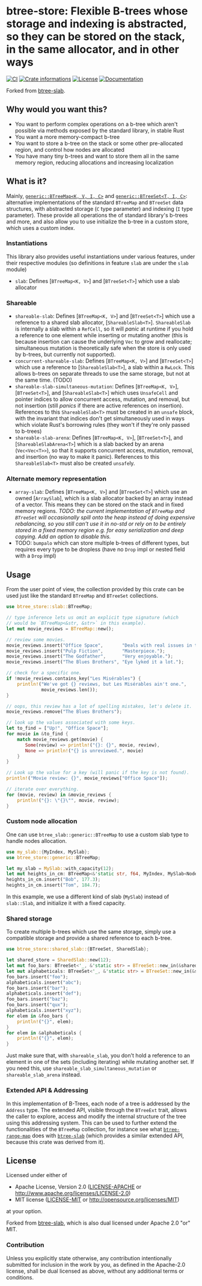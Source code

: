# btree-store: Flexible B-trees whose storage and indexing is abstracted, so they can be stored on the stack, in the same allocator, and in other ways

[![CI](https://github.com/Jakobeha/btree-store/workflows/CI/badge.svg)](https://github.com/Jakobeha/btree-store/actions)
[![Crate informations](https://img.shields.io/crates/v/btree-store.svg?style=flat-square)](https://crates.io/crates/btree-store)
[![License](https://img.shields.io/crates/l/btree-store.svg?style=flat-square)](https://github.com/Jakobeha/btree-store#license)
[![Documentation](https://img.shields.io/badge/docs-latest-blue.svg?style=flat-square)](https://docs.rs/btree-store)

Forked from [btree-slab](https://github.com/timothee-haudebourg/btree-slab).

## Why would you want this?

- You want to perform complex operations on a b-tree which aren't possible via methods exposed by the standard library, in stable Rust
- You want a more memory-compact b-tree
- You want to store a b-tree on the stack or some other pre-allocated region, and control how nodes are allocated
- You have many tiny b-trees and want to store them all in the same memory region, reducing allocations and increasing localization

## What is it?

Mainly, [`generic::BTreeMap<K, V, I, C>`](https://docs.rs/btree-store/latest/btree-store/generic/struct.BTreeMap.html) and [`generic::BTreeSet<T, I, C>`](https://docs.rs/btree-store/latest/btree-store/generic/struct.BTreeSet.html): alternative implementations of the standard `BTreeMap` and `BTreeSet` data structures, with abstracted storage (`C` type parameter) and indexing (`I` type parameter). These provide all operations the of standard library's b-trees and more, and also allow you to use initialize the b-tree in a custom store, which uses a custom index.

### Instantiations

This library also provides useful instantiations under various features, under their respective modules (so definitions in feature `slab` are under the `slab` module)

- `slab`: Defines [`BTreeMap<K, V>`] and [`BTreeSet<T>`] which use a slab allocator

### Shareable

- `shareable-slab`: Defines [`BTreeMap<K, V>`] and [`BTreeSet<T>`] which use a reference to a shared slab allocator, [`ShareableSlab<T>`]. `ShareableSlab` is internally a slab within a `RefCell`, so it will *panic* at runtime if you hold a reference to one element while inserting or mutating another (this is because insertion can cause the underlying `Vec` to grow and reallocate; simultaneous mutation is theoretically safe when the store is only used by b-trees, but currently not supported).
- `concurrent-shareable-slab`: Defines [`BTreeMap<K, V>`] and [`BTreeSet<T>`] which use a reference to [`ShareableSlab<T>`], a slab within a `RwLock`. This allows b-trees on separate threads to use the same storage, but not at the same time. (TODO)
- `shareable-slab-simultaneous-mutation`: Defines [`BTreeMap<K, V>`], [`BTreeSet<T>`], and [`ShareableSlab<T>`] which uses `UnsafeCell` and pointer indices to allow concurrent access, mutation, and removal, but not insertion (still *panics* if there are active references on insertion). References to this `ShareableSlab<T>` must be created in an `unsafe` block, with the invariant that indices don't get simultaneously used in ways which violate Rust's borrowing rules (they won't if they're only passed to b-trees)
- `shareable-slab-arena`: Defines [`BTreeMap<K, V>`], [`BTreeSet<T>`], and [`ShareableSlabArena<T>`] which is a slab backed by an arena (`Vec<Vec<T>>`), so that it supports concurrent access, mutation, removal, and insertion (no way to make it panic). References to this `ShareableSlab<T>` must also be created `unsafe`ly.

### Alternate memory representation

- `array-slab`: Defines [`BTreeMap<K, V>`] and [`BTreeSet<T>`] which use an owned [`ArraySlab`], which is a slab allocator backed by an array instead of a vector. This means they can be stored on the stack and in fixed memory regions. *TODO: the current implementation of `BTreeMap` and `BTreeSet` will occasionally spill onto the heap instead of doing expensive rebalancing, so you still can't use it in no-std or rely on to be entirely stored in a fixed memory region e.g. for easy serialization and deep copying. Add an option to disable this.*
- TODO: `bumpalo` which can store multiple b-trees of different types, but requires every type to be dropless (have no `Drop` impl or nested field with a `Drop` impl)

## Usage

From the user point of view, the collection provided by this crate can be used just like the standard `BTreeMap` and `BTreeSet` collections.

```rust
use btree_store::slab::BTreeMap;

// type inference lets us omit an explicit type signature (which
// would be `BTreeMap<&str, &str>` in this example).
let mut movie_reviews = BTreeMap::new();

// review some movies.
movie_reviews.insert("Office Space",       "Deals with real issues in the workplace.");
movie_reviews.insert("Pulp Fiction",       "Masterpiece.");
movie_reviews.insert("The Godfather",      "Very enjoyable.");
movie_reviews.insert("The Blues Brothers", "Eye lyked it a lot.");

// check for a specific one.
if !movie_reviews.contains_key("Les Misérables") {
    println!("We've got {} reviews, but Les Misérables ain't one.",
             movie_reviews.len());
}

// oops, this review has a lot of spelling mistakes, let's delete it.
movie_reviews.remove("The Blues Brothers");

// look up the values associated with some keys.
let to_find = ["Up!", "Office Space"];
for movie in &to_find {
    match movie_reviews.get(movie) {
       Some(review) => println!("{}: {}", movie, review),
       None => println!("{} is unreviewed.", movie)
    }
}

// Look up the value for a key (will panic if the key is not found).
println!("Movie review: {}", movie_reviews["Office Space"]);

// iterate over everything.
for (movie, review) in &movie_reviews {
    println!("{}: \"{}\"", movie, review);
}
```

### Custom node allocation

One can use `btree_slab::generic::BTreeMap` to use a custom slab type to handle nodes allocation.

```rust
use my_slab::{MyIndex, MySlab};
use btree_store::generic::BTreeMap;

let my_slab = MySlab::with_capacity(12);
let mut heights_in_cm: BTreeMap<&'static str, f64, MyIndex, MySlab<Node<&'static str, f64>>> = BTreeMap::new_in(my_slab);
heights_in_cm.insert("Bob", 177.3);
heights_in_cm.insert("Tom", 184.7);
```

In this example, we use a different kind of slab (`MySlab`) instead of `slab::Slab`, and initialize it with a fixed capacity.

### Shared storage

To create multiple b-trees which use the same storage, simply use a compatible storage and provide a shared reference to each b-tree.

```rust
use btree_store::shared_slab::{BTreeSet, SharedSlab};

let shared_store = SharedSlab::new(12);
let mut foo_bars: BTreeSet<'_, &'static str> = BTreeSet::new_in(&shared_store);
let mut alphabeticals: BTreeSet<'_, &'static str> = BTreeSet::new_in(&shared_store);
foo_bars.insert("foo");
alphabeticals.insert("abc");
foo_bars.insert("bar");
alphabeticals.insert("def");
foo_bars.insert("baz");
foo_bars.insert("qux");
alphabeticals.insert("xyz");
for elem in &foo_bars {
    println!("{}", elem);
}
for elem in &alphabeticals {
    println!("{}", elem);
}
```

Just make sure that, with `shareable_slab`, you don't hold a reference to an element in one of the sets (including iterating) while mutating another set. If you need this, use `shareable_slab_simultaneous_mutation` or `shareable_slab_arena` instead.

### Extended API & Addressing

In this implementation of B-Trees, each node of a tree is addressed by the `Address` type. The extended API, visible through the `BTreeExt` trait, allows the caller to explore, access and modify the internal structure of the tree using this addressing system. This can be used to further extend the functionalities of the `BTreeMap` collection, for instance see what [`btree-range-map`](https://crates.io/crates/btree-range-map) does with [`btree-slab`](https://crates.io/crates/btree-slab) (which provides a similar extended API, because this crate was derived from it).

## License

Licensed under either of

 * Apache License, Version 2.0 ([LICENSE-APACHE](LICENSE-APACHE) or http://www.apache.org/licenses/LICENSE-2.0)
 * MIT license ([LICENSE-MIT](LICENSE-MIT) or http://opensource.org/licenses/MIT)

at your option.

Forked from [btree-slab](https://github.com/timothee-haudebourg/btree-slab), which is also dual licensed under Apache 2.0 "or" MIT.

### Contribution

Unless you explicitly state otherwise, any contribution intentionally submitted for inclusion in the work by you, as defined in the Apache-2.0 license, shall be dual licensed as above, without any additional terms or conditions.
